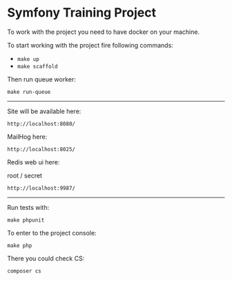 Symfony Training Project
===

To work with the project you need to have docker on your machine.

To start working with the project fire following commands:

  * ```make up```
  * ```make scaffold```

Then run queue worker:

```make run-queue```

____

Site will be available here:

```http://localhost:8080/```

MailHog here:

```http://localhost:8025/```

Redis web ui here:

root / secret

```http://localhost:9987/```

___
Run tests with:

```make phpunit```

To enter to the project console:

```make php```

There you could check CS:

```composer cs```
